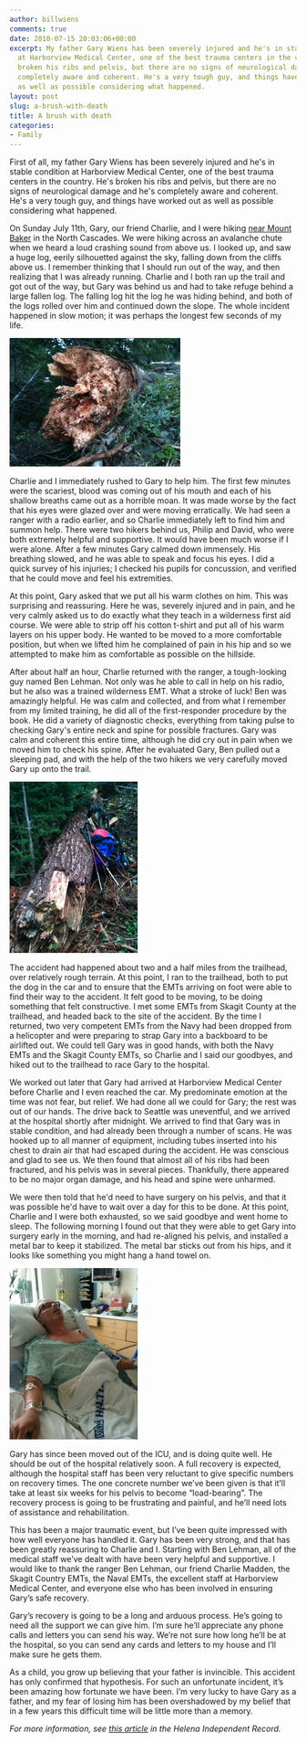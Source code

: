 ```yaml
---
author: billwiens
comments: true
date: 2010-07-15 20:03:06+00:00
excerpt: My father Gary Wiens has been severely injured and he's in stable condition
  at Harborview Medical Center, one of the best trauma centers in the country. He's
  broken his ribs and pelvis, but there are no signs of neurological damage and he's
  completely aware and coherent. He's a very tough guy, and things have worked out
  as well as possible considering what happened.
layout: post
slug: a-brush-with-death
title: A brush with death
categories:
- Family
---
```


First of all, my father Gary Wiens has been severely injured and he's in stable condition at Harborview Medical Center, one of the best trauma centers in the country. He's broken his ribs and pelvis, but there are no signs of neurological damage and he's completely aware and coherent. He's a very tough guy, and things have worked out as well as possible considering what happened.

On Sunday July 11th, Gary, our friend Charlie, and I were hiking [near Mount Baker](http://maps.google.com/maps/ms?ie=UTF8&hl=en&msa=0&msid=105939579805808308029.00045c3a6d30bda563a14&ll=48.664799,-121.593778&spn=0.00288,0.005777&t=h&z=18&iwloc=00048b4f0d138719a0510) in the North Cascades. We were hiking across an avalanche chute when we heard a loud crashing sound from above us. I looked up, and saw a huge log, eerily silhouetted against the sky, falling down from the cliffs above us. I remember thinking that I should run out of the way, and then realizing that I was already running. Charlie and I both ran up the trail and got out of the way, but Gary was behind us and had to take refuge behind a large fallen log. The falling log hit the log he was hiding behind, and both of the logs rolled over him and continued down the slope. The whole incident happened in slow motion; it was perhaps the longest few seconds of my life.

[![The fallen log](/images/2010/07/the-perpetrator-300x225.jpg)](/images/2010/07/the-perpetrator.jpg)

Charlie and I immediately rushed to Gary to help him. The first few minutes were the scariest, blood was coming out of his mouth and each of his shallow breaths came out as a horrible moan. It was made worse by the fact that his eyes were glazed over and were moving erratically. We had seen a ranger with a radio earlier, and so Charlie immediately left to find him and summon help. There were two hikers behind us, Philip and David, who were both extremely helpful and supportive. It would have been much worse if I were alone. After a few minutes Gary calmed down immensely. His breathing slowed, and he was able to speak and focus his eyes. I did a quick survey of his injuries; I checked his pupils for concussion, and verified that he could move and feel his extremities.

At this point, Gary asked that we put all his warm clothes on him. This was surprising and reassuring. Here he was, severely injured and in pain, and he very calmly asked us to do exactly what they teach in a wilderness first aid course. We were able to strip off his cotton t-shirt and put all of his warm layers on his upper body. He wanted to be moved to a more comfortable position, but when we lifted him he complained of pain in his hip and so we attempted to make him as comfortable as possible on the hillside.

After about half an hour, Charlie returned with the ranger, a tough-looking guy named Ben Lehman. Not only was he able to call in help on his radio, but he also was a trained wilderness EMT. What a stroke of luck! Ben was amazingly helpful. He was calm and collected, and from what I remember from my limited training, he did all of the first-responder procedure by the book. He did a variety of diagnostic checks, everything from taking pulse to checking Gary's entire neck and spine for possible fractures. Gary was calm and coherent this entire time, although he did cry out in pain when we moved him to check his spine. After he evaluated Gary, Ben pulled out a sleeping pad, and with the help of the two hikers we very carefully moved Gary up onto the trail.

[![The log that Gary hid behind](/images/2010/07/the-refuge1-225x300.jpg)](/images/2010/07/the-refuge1.jpg)

The accident had happened about two and a half miles from the trailhead, over relatively rough terrain. At this point, I ran to the trailhead, both to put the dog in the car and to ensure that the EMTs arriving on foot were able to find their way to the accident. It felt good to be moving, to be doing something that felt constructive. I met some EMTs from Skagit County at the trailhead, and headed back to the site of the accident. By the time I returned, two very competent EMTs from the Navy had been dropped from a helicopter and were preparing to strap Gary into a backboard to be airlifted out. We could tell Gary was in good hands, with both the Navy EMTs and the Skagit County EMTs, so Charlie and I said our goodbyes, and hiked out to the trailhead to race Gary to the hospital.

We worked out later that Gary had arrived at Harborview Medical Center before Charlie and I even reached the car. My predominate emotion at the time was not fear, but relief. We had done all we could for Gary; the rest was out of our hands. The drive back to Seattle was uneventful, and we arrived at the hospital shortly after midnight. We arrived to find that Gary was in stable condition, and had already been through a number of scans. He was hooked up to all manner of equipment, including tubes inserted into his chest to drain air that had escaped during the accident. He was conscious and glad to see us. We then found that almost all of his ribs had been fractured, and his pelvis was in several pieces. Thankfully, there appeared to be no major organ damage, and his head and spine were unharmed.

We were then told that he'd need to have surgery on his pelvis, and that it was possible he'd have to wait over a day for this to be done. At this point, Charlie and I were both exhausted, so we said goodbye and went home to sleep. The following morning I found out that they were able to get Gary into surgery early in the morning, and had re-aligned his pelvis, and installed a metal bar to keep it stabilized. The metal bar sticks out from his hips, and it looks like something you might hang a hand towel on.

[![Gary sleeping in the ICU](/images/2010/07/the-survivor-225x300.jpg)](/images/2010/07/the-survivor.jpg)

Gary has since been moved out of the ICU, and is doing quite well. He should be out of the hospital relatively soon. A full recovery is expected, although the hospital staff has been very reluctant to give specific numbers on recovery times. The one concrete number we’ve been given is that it’ll take at least six weeks for his pelvis to become “load-bearing”. The recovery process is going to be frustrating and painful, and he’ll need lots of assistance and rehabilitation.

This has been a major traumatic event, but I’ve been quite impressed with how well everyone has handled it. Gary has been very strong, and that has been greatly reassuring to Charlie and I. Starting with Ben Lehman, all of the medical staff we’ve dealt with have been very helpful and supportive. I would like to thank the ranger Ben Lehman, our friend Charlie Madden, the Skagit Country EMTs, the Naval EMTs, the excellent staff at Harborview Medical Center, and everyone else who has been involved in ensuring Gary’s safe recovery.

Gary’s recovery is going to be a long and arduous process. He’s going to need all the support we can give him. I’m sure he’ll appreciate any phone calls and letters you can send his way. We’re not sure how long he’ll be at the hospital, so you can send any cards and letters to my house and I’ll make sure he gets them.

As a child, you grow up believing that your father is invincible. This accident has only confirmed that hypothesis. For such an unfortunate incident, it’s been amazing how fortunate we have been. I’m very lucky to have Gary as a father, and my fear of losing him has been overshadowed by my belief that in a few years this difficult time will be little more than a memory.

_For more information, see [this article](http://helenair.com/lifestyles/article_f1b9c9f0-9622-11df-97dc-001cc4c03286.html?mode=story) in the Helena Independent Record._
